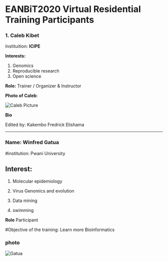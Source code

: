 # EANBiT2020 Virtual Residential Training Participants

### 1. Caleb Kibet
Instituition: **ICIPE**

**Interests:** 
1. Genomics
1. Reproducible research
1. Open science

**Role:** Trainer / Organizer & Instructor

**Photo of Caleb**: 

![Caleb Picture](https://avatars2.githubusercontent.com/u/3762127?s=460&u=6207a79932618c06f74b5f21378b27fecc770eb1&v=4)

**Bio**


Edited by: Kakembo Fredrick Elishama
___











































### Name: Winfred Gatua

#institution: Pwani University

## Interest:
1. Molecular epidemiology

2. Virus Genomics and evolution

3. Data mining

4. swimming


**Role** Participant

#Objective of the training: Learn more Bioinformatics

### photo
![Gatua](https://avatars1.githubusercontent.com/u/40457085?s=460&u=3e1ff10912a112e8da1c4a3122f6afed21fab715&v=4)
